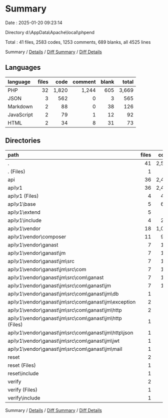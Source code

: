 # Summary

Date : 2025-01-20 09:23:14

Directory d:\\AppData\\Apache\\local\\phpend

Total : 41 files,  2583 codes, 1253 comments, 689 blanks, all 4525 lines

Summary / [Details](details.md) / [Diff Summary](diff.md) / [Diff Details](diff-details.md)

## Languages
| language | files | code | comment | blank | total |
| :--- | ---: | ---: | ---: | ---: | ---: |
| PHP | 32 | 1,820 | 1,244 | 605 | 3,669 |
| JSON | 3 | 562 | 0 | 3 | 565 |
| Markdown | 2 | 88 | 0 | 38 | 126 |
| JavaScript | 2 | 79 | 1 | 12 | 92 |
| HTML | 2 | 34 | 8 | 31 | 73 |

## Directories
| path | files | code | comment | blank | total |
| :--- | ---: | ---: | ---: | ---: | ---: |
| . | 41 | 2,583 | 1,253 | 689 | 4,525 |
| . (Files) | 1 | 11 | 0 | 6 | 17 |
| api | 36 | 2,459 | 1,244 | 640 | 4,343 |
| api\\v1 | 36 | 2,459 | 1,244 | 640 | 4,343 |
| api\\v1 (Files) | 4 | 440 | 13 | 71 | 524 |
| api\\v1\\base | 5 | 636 | 597 | 230 | 1,463 |
| api\\v1\\extend | 5 | 32 | 61 | 22 | 115 |
| api\\v1\\include | 4 | 259 | 136 | 104 | 499 |
| api\\v1\\vendor | 18 | 1,092 | 437 | 213 | 1,742 |
| api\\v1\\vendor\\composer | 11 | 930 | 378 | 152 | 1,460 |
| api\\v1\\vendor\\ganast | 7 | 162 | 59 | 61 | 282 |
| api\\v1\\vendor\\ganast\\jm | 7 | 162 | 59 | 61 | 282 |
| api\\v1\\vendor\\ganast\\jm\\src | 7 | 162 | 59 | 61 | 282 |
| api\\v1\\vendor\\ganast\\jm\\src\\com | 7 | 162 | 59 | 61 | 282 |
| api\\v1\\vendor\\ganast\\jm\\src\\com\\ganast | 7 | 162 | 59 | 61 | 282 |
| api\\v1\\vendor\\ganast\\jm\\src\\com\\ganast\\jm | 7 | 162 | 59 | 61 | 282 |
| api\\v1\\vendor\\ganast\\jm\\src\\com\\ganast\\jm\\db | 1 | 43 | 12 | 5 | 60 |
| api\\v1\\vendor\\ganast\\jm\\src\\com\\ganast\\jm\\exception | 2 | 17 | 16 | 13 | 46 |
| api\\v1\\vendor\\ganast\\jm\\src\\com\\ganast\\jm\\http | 2 | 27 | 18 | 16 | 61 |
| api\\v1\\vendor\\ganast\\jm\\src\\com\\ganast\\jm\\http (Files) | 1 | 17 | 11 | 10 | 38 |
| api\\v1\\vendor\\ganast\\jm\\src\\com\\ganast\\jm\\http\\json | 1 | 10 | 7 | 6 | 23 |
| api\\v1\\vendor\\ganast\\jm\\src\\com\\ganast\\jm\\jwt | 1 | 41 | 9 | 16 | 66 |
| api\\v1\\vendor\\ganast\\jm\\src\\com\\ganast\\jm\\mail | 1 | 34 | 4 | 11 | 49 |
| reset | 2 | 58 | 5 | 21 | 84 |
| reset (Files) | 1 | 19 | 4 | 16 | 39 |
| reset\\include | 1 | 39 | 1 | 5 | 45 |
| verify | 2 | 55 | 4 | 22 | 81 |
| verify (Files) | 1 | 15 | 4 | 15 | 34 |
| verify\\include | 1 | 40 | 0 | 7 | 47 |

Summary / [Details](details.md) / [Diff Summary](diff.md) / [Diff Details](diff-details.md)